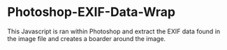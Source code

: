 Photoshop-EXIF-Data-Wrap
========================

This Javascript is ran within Photoshop and extract the EXIF data found in the image file and creates a boarder around the image.

